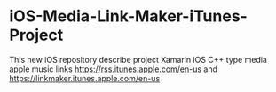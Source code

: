 # iOS-Media-Link-Maker-iTunes-Project
This  new  iOS  repository  describe  project  Xamarin iOS C++ type  media  apple music links  https://rss.itunes.apple.com/en-us and  https://linkmaker.itunes.apple.com/en-us
